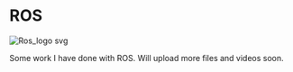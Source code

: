 ﻿# ROS
![Ros_logo svg](https://user-images.githubusercontent.com/78698413/205113667-9ca8d8a9-9ca0-4338-9ce2-08c58c7a03e0.png)

Some work I have done with ROS.
Will upload more files and videos soon.
